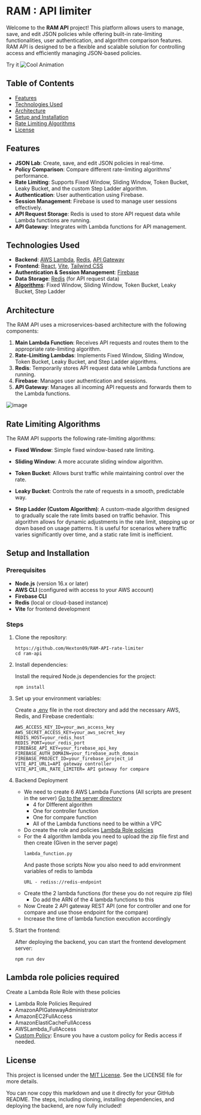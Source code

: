 # RAM : API limiter

Welcome to the **RAM API** project! This platform allows users to manage, save, and edit JSON policies while offering built-in rate-limiting functionalities, user authentication, and algorithm comparison features. RAM API is designed to be a flexible and scalable solution for controlling access and efficiently managing JSON-based policies.

Try it
![Cool Animation](https://media1.giphy.com/media/v1.Y2lkPTc5MGI3NjExNWxtZTV4cmpvYXBlcDRydjhzZGQ3dnRyenc3NXk0M2szenhkZWdjMyZlcD12MV9pbnRlcm5hbF9naWZfYnlfaWQmY3Q9Zw/xUPJPekC3BsKM853S8/giphy.webp)


## Table of Contents

- [Features](#features)
- [Technologies Used](#technologies-used)
- [Architecture](#architecture)
- [Setup and Installation](#setup-and-installation)
- [Rate Limiting Algorithms](#rate-limiting-algorithms)
- [License](#license)

## Features

- **JSON Lab**: Create, save, and edit JSON policies in real-time.
- **Policy Comparison**: Compare different rate-limiting algorithms' performance.
- **Rate Limiting**: Supports Fixed Window, Sliding Window, Token Bucket, Leaky Bucket, and the custom Step Ladder algorithm.
- **Authentication**: User authentication using Firebase.
- **Session Management**: Firebase is used to manage user sessions effectively.
- **API Request Storage**: Redis is used to store API request data while Lambda functions are running.
- **API Gateway**: Integrates with Lambda functions for API management.

## Technologies Used

- **Backend**: [AWS Lambda](https://aws.amazon.com/lambda/), [Redis](https://redis.io/), [API Gateway](https://aws.amazon.com/api-gateway/)
- **Frontend**: [React](https://react.dev/), [Vite](https://vitejs.dev/), [Tailwind CSS](https://tailwindcss.com/)
- **Authentication & Session Management**: [Firebase](https://firebase.google.com/)
- **Data Storage**: [Redis](https://redis.io/) (for API request data)
- **[Algorithms](#rate-limiting-algorithms)**: Fixed Window, Sliding Window, Token Bucket, Leaky Bucket, Step Ladder


## Architecture

The RAM API uses a microservices-based architecture with the following components:

1. **Main Lambda Function**: Receives API requests and routes them to the appropriate rate-limiting algorithm.
2. **Rate-Limiting Lambdas**: Implements Fixed Window, Sliding Window, Token Bucket, Leaky Bucket, and Step Ladder algorithms.
3. **Redis**: Temporarily stores API request data while Lambda functions are running.
4. **Firebase**: Manages user authentication and sessions.
5. **API Gateway**: Manages all incoming API requests and forwards them to the Lambda functions.

![image](https://github.com/user-attachments/assets/f27738dc-cb9b-4329-a4ad-5e02887fb121)

## Rate Limiting Algorithms

The RAM API supports the following rate-limiting algorithms:

- **Fixed Window**: Simple fixed window-based rate limiting.

- **Sliding Window**: A more accurate sliding window algorithm.

- **Token Bucket**: Allows burst traffic while maintaining control over the rate.

- **Leaky Bucket**: Controls the rate of requests in a smooth, predictable way.

- **Step Ladder (Custom Algorithm)**: A custom-made algorithm designed to gradually scale the rate limits based on traffic behavior. This algorithm allows for dynamic adjustments in the rate limit, stepping up or down based on usage patterns. It is useful for scenarios where traffic varies significantly over time, and a static rate limit is inefficient.


## Setup and Installation

### Prerequisites

- **Node.js** (version 16.x or later)
- **AWS CLI** (configured with access to your AWS account)
- **Firebase CLI**
- **Redis** (local or cloud-based instance)
- **Vite** for frontend development

### Steps

1. Clone the repository:
   ```
   https://github.com/Hexton09/RAM-API-rate-limiter
   cd ram-api
   ```
2. Install dependencies:

   Install the required Node.js dependencies for the project:
   ```
   npm install
   ```
3.  Set up your environment variables:
   
      Create a [.env](client/.env.example) file in the root directory and add the necessary AWS, Redis, and Firebase credentials:
      ```
      AWS_ACCESS_KEY_ID=your_aws_access_key
      AWS_SECRET_ACCESS_KEY=your_aws_secret_key
      REDIS_HOST=your_redis_host
      REDIS_PORT=your_redis_port
      FIREBASE_API_KEY=your_firebase_api_key
      FIREBASE_AUTH_DOMAIN=your_firebase_auth_domain
      FIREBASE_PROJECT_ID=your_firebase_project_id
      VITE_API_URL1=API gateway controller
      VITE_API_URL_RATE_LIMITER= API gateway for compare
      ```
4. Backend Deployment
   * We need to create 6 AWS Lambda Functions (All scripts are present in the server) [Go to the server directory](/server)
      * 4 for DIfferent algorithm
      * One for controller function
      * One for compare function
      * All of the Lambda functions need to be within a VPC
   * Do create the role and policies [Lambda Role policies](#lambda-role-policies-required)
   * For the 4 algorithm lambda you need to upload the zip file first and then create (Given in the server page)
      ```
      lambda_function.py
      ```
      And paste those scripts
     Now you also need to add environment variables of redis to lambda
      ```
      URL - rediss://redis-endpoint
      ```
   * Create tthe 2 lambda functions (for these you do not require zip file)
      * Do add the ARN of the 4 lambda functions to this    
   * Now Create 2 API gateway REST API (one for controller and one for compare and use those endpoint for the compare)
   * Increase the time of lambda function execution accordingly
6. Start the frontend:

   After deploying the backend, you can start the frontend development server:
   ```
   npm run dev
   ```


## Lambda role policies required
Create a Lambda Role Role with these policies
- Lambda Role Policies Required
-  AmazonAPIGatewayAdministrator
-  AmazonEC2FullAccess
-  AmazonElastiCacheFullAccess
-  AWSLambda_FullAccess
-  [Custom Policy](server/Lambda%20functions/Lambda_function_Policy): Ensure you have a custom policy for Redis access if needed.

## License

This project is licensed under the [MIT License](LICENSE). See the LICENSE file for more details.

You can now copy this markdown and use it directly for your GitHub README. The steps, including cloning, installing dependencies, and deploying the backend, are now fully included!


